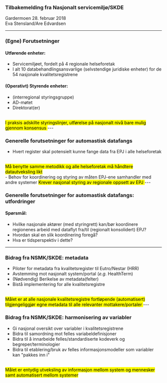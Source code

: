 ### Tilbakemelding fra Nasjonalt servicemiljø/SKDE
Gardermoen 28. februar 2018
<br>
Eva Stensland/Are Edvardsen

---

### (Egne) Forutsetninger
#### Utførende enheter:
- Servicemiljøet, fordelt på 4 regionale helseforetak
- I alt 10 databehandlingsansvarlige (selvstendige juridiske enheter) for de 54 nasjonale kvalitetsregistrene
#### (Operativt) Styrende enheter:
- (interregional styringsgruppe)
- AD-møtet
- Direktorat(er)
<br>
<mark>
I praksis adskilte styringslinjer, utførelse på nasjonalt nivå bare mulig gjennom konsensus
</mark>
---

### Generelle forutsetninger for automastisk datafangs

- Hvert register skal potensielt kunne fange data fra EPJ i alle helseforetak
<br>
<mark>
Må benytte samme metodikk og alle helseforetak må håndtere datautveksling likt
</mark>
<br>
- Behov for koordinering og styring av måten EPJ-ene samhandler med andre systemer
<mark>
Krever nasjonal styring av regionale oppsett av EPJ
</mark>
---

### Generelle forutsetninger for automastisk datafangs: utfordringer

#### Spørsmål:
- Hvilke nasjonale aktører (med styringrett) kan/bør koordinere regionenes arbeid med dataflyt fra/til (regionalt konsolidert) EPJ?
- Hvordan skal en slik koordinering foregå?
- Hva er tidsperspektiv i dette?

---

### Bidrag fra NSMK/SKDE: metadata
- Piloter for metadata fra kvalitetsregister til Eutro/Nestar (HRR)
- Avstemming mot nasjonalt system/portal (*e.g.* HealthTerm)
- (Nødvendig) Berikelse av metadata(felter)
- Bistå implementering for alle kvalitetsregistre
<br>
<mark>
Målet er at alle nasjonale kvalitetsregistre fortløpende (automatisert) tilgjengeliggjør egne metadata til alle relevanter mottakere/portaler
</mark>
---


### Bidrag fra NSMK/SKDE: harmonisering av variabler
- Gi nasjonal oversikt over variabler i kvalitetsregistrene
- Bidra til samordning mot felles variabeldefinisjoner
- Bidra til å innarbeide felles/standardiserte kodeverk og begreper/terminologier
- Bidra til etablering/bruk av felles informasjonsmodeller som variabler kan "pakkes inn i"
<br>
<mark>
Målet er entydig utveksling av informasjon mellom system og mennesker samt automatisert mellom systemer
</mark>